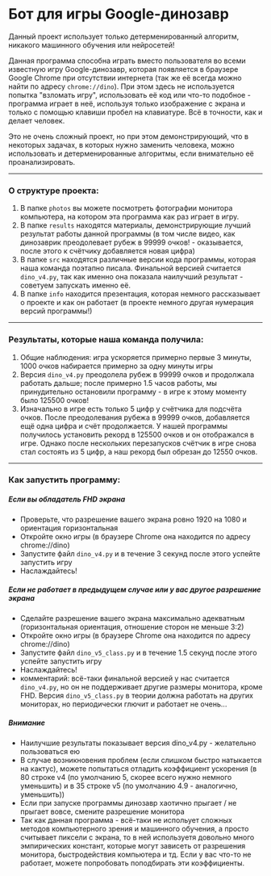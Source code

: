 # Бот для игры Google-динозавр

Данный проект использует только детерменированный алгоритм, никакого машинного обучения или нейросетей!

Данная программа способна играть вместо пользователя во всеми известную игру Google-динозавр, которая появляется в браузере 
Google Chrome при отсутствии интернета (так же её всегда можно найти по адресу `chrome://dino`). При этом здесь не используется
попытка "взломать игру", использовать её код или что-то подобное - программа играет в неё, используя только изображение
с экрана и только с помощью клавиши пробел на клавиатуре. Всё в точности, как и делает человек.

Это не очень сложный проект, но при этом демонстрирующий, что в некоторыx задачах, в которых
нужно заменить человека, можно использовать и детерменированные алгоритмы, если внимательно её проанализировать.

--------------------------------------

### О структуре проекта:
1) В папке `photos` вы можете посмотреть фотографии монитора компьютера, на котором эта программа как раз играет в игру.
2) В папке `results` находятся материалы, демонстрирующие лучший результат работы данной программы (в том числе видео, как динозаврик преодолевает рубеж в 99999
очков! - оказывается, после этого к счётчику добавляется новая цифра)
3) В папке `src` находятся различные версии кода программы, которая наша команда поэтапно писала. Финальной версией считается `dino_v4.py`, так как именно она показала наилучший результат - советуем запускать именно её.
4) В папке `info` находится презентация, которая немного рассказывает о проекте и как он работает (в проекте немного другая нумерация версий программы!)

-------------------------------------

### Результаты, которые наша команда получила:
1) Общие наблюдения: игра ускоряется примерно первые 3 минуты, 1000 очков набирается примерно за одну минуты игры
2) Версия `dino_v4.py` преодолела рубеж в 99999 очков и продолжала работать дальше; после примерно 1.5 часов работы, мы принудительно остановили программу - 
в игре к этому моменту было 125500 очков!
3) Изначально в игре есть только 5 цифр у счётчика для подсчёта очков. После преодолевания рубежа в 99999 очков, добавляется ещё одна цифра и счёт продолжается. У нашей программы получилось установить рекорд в 125500 очков и он отображался в игре. Однако после нескольких перезапусков счётчик в игре снова стал состоять из 5 цифр,
а наш рекорд был обрезан до 12550 очков.

------------------------------------

### Как запустить программу:
##### Если вы обладатель FHD экрана

* Проверьте, что разрешение вашего экрана ровно 1920 на 1080 и ориентация горизонтальная
* Откройте окно игры (в браузере Chrome она находится по адресу chrome://dino)
* Запустите файл `dino_v4.py` и в течение 3 секунд после этого успейте запустить игру 
* Наслаждайтесь!

##### Если не работает в предыдущем случае или у вас другое разрешение экрана

* Сделайте разрешение вашего экрана максимально адекватным (горизонтальная ориентация, отношение сторон не меньше 3:2)
* Откройте окно игры (в браузере Chrome она находится по адресу chrome://dino)
* Запустите файл `dino_v5_class.py` и в течение 1.5 секунд после этого успейте запустить игру 
* Наслаждайтесь!
* комментарий: всё-таки финальной версией у нас считается `dino_v4.py`, но он не поддерживает другие размеры монитора, кроме FHD. Версия `dino_v5_class.py`
в теории должна работать на других мониторах, но периодически глючит и работает не очень...

##### Внимание
* Наилучшие результаты показывает версия dino_v4.py - желательно пользоваться ею
* В случае возникновения проблем (если слишком быстро натыкается на кактус), можете попытаться отладить коэффициент ускорения (в 80 строке v4 (по умолчанию 5, скорее всего нужно немного уменьшить)
и в 35 строке v5 (по умолчанию 4.9 - аналогично, уменьшить))
* Если при запуске программы динозавр хаотично прыгает / не прыгает вовсе, смените разрешение монитора
* Так как данная программа - всё-таки не испольует сложных методов компьютерного зрения и машинного обучения, а просто считывает пиксели с экрана, то в ней используетя довольно много эмпирических констант, которые могут зависеть от разрешения монитора, быстродействия компьютера и тд. Если у вас что-то не работает, можете попробовать поподбирать эти коэффициенты.
